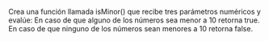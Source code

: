 Crea una función llamada isMinor() que recibe tres parámetros numéricos y evalúe:
En caso de que alguno de los números sea menor a 10 retorna true.
En caso de que ninguno de los números sean menores a 10 retorna false.
